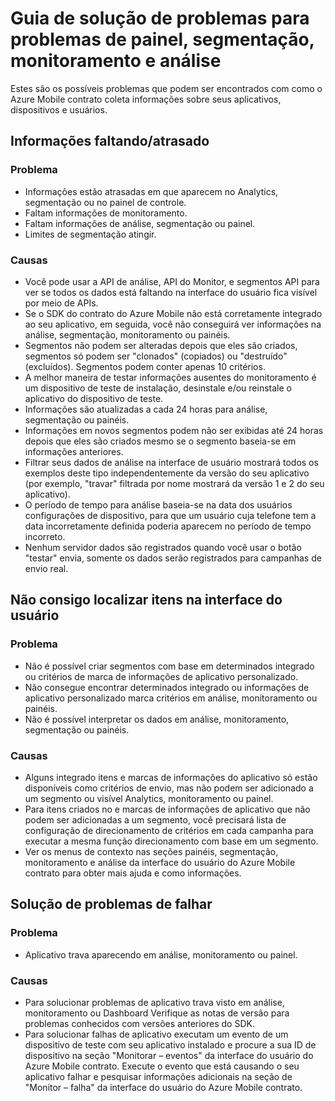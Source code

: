 <properties 
   pageTitle="Azure contrato móvel guia - análise de solução de problemas" 
   description="Solucionar problemas de painel, segmentação, monitoramento e análise no contrato de celular do Azure" 
   services="mobile-engagement" 
   documentationCenter="" 
   authors="piyushjo" 
   manager="dwrede" 
   editor=""/>

<tags
   ms.service="mobile-engagement"
   ms.devlang="na"
   ms.topic="article"
   ms.tgt_pltfrm="mobile-multiple"
   ms.workload="mobile" 
   ms.date="08/19/2016"
   ms.author="piyushjo"/>

# <a name="troubleshooting-guide-for-analytics-monitoring-segmentation-and-dashboard-issues"></a>Guia de solução de problemas para problemas de painel, segmentação, monitoramento e análise

Estes são os possíveis problemas que podem ser encontrados com como o Azure Mobile contrato coleta informações sobre seus aplicativos, dispositivos e usuários.

## <a name="missingdelayed-information"></a>Informações faltando/atrasado

### <a name="issue"></a>Problema
- Informações estão atrasadas em que aparecem no Analytics, segmentação ou no painel de controle.
- Faltam informações de monitoramento.
- Faltam informações de análise, segmentação ou painel.
- Limites de segmentação atingir.

### <a name="causes"></a>Causas

- Você pode usar a API de análise, API do Monitor, e segmentos API para ver se todos os dados está faltando na interface do usuário fica visível por meio de APIs.
- Se o SDK do contrato do Azure Mobile não está corretamente integrado ao seu aplicativo, em seguida, você não conseguirá ver informações na análise, segmentação, monitoramento ou painéis.
- Segmentos não podem ser alteradas depois que eles são criados, segmentos só podem ser "clonados" (copiados) ou "destruído" (excluídos). Segmentos podem conter apenas 10 critérios.
- A melhor maneira de testar informações ausentes do monitoramento é um dispositivo de teste de instalação, desinstale e/ou reinstale o aplicativo do dispositivo de teste.
- Informações são atualizadas a cada 24 horas para análise, segmentação ou painéis.
- Informações em novos segmentos podem não ser exibidas até 24 horas depois que eles são criados mesmo se o segmento baseia-se em informações anteriores.
- Filtrar seus dados de análise na interface de usuário mostrará todos os exemplos deste tipo independentemente da versão do seu aplicativo (por exemplo, "travar" filtrada por nome mostrará da versão 1 e 2 do seu aplicativo).
- O período de tempo para análise baseia-se na data dos usuários configurações de dispositivo, para que um usuário cuja telefone tem a data incorretamente definida poderia aparecem no período de tempo incorreto.
- Nenhum servidor dados são registrados quando você usar o botão "testar" envia, somente os dados serão registrados para campanhas de envio real.

## <a name="cant-locate-items-in-ui"></a>Não consigo localizar itens na interface do usuário

### <a name="issue"></a>Problema
- Não é possível criar segmentos com base em determinados integrado ou critérios de marca de informações de aplicativo personalizado.
- Não consegue encontrar determinados integrado ou informações de aplicativo personalizado marca critérios em análise, monitoramento ou painéis.
- Não é possível interpretar os dados em análise, monitoramento, segmentação ou painéis.

### <a name="causes"></a>Causas

- Alguns integrado itens e marcas de informações do aplicativo só estão disponíveis como critérios de envio, mas não podem ser adicionado a um segmento ou visível Analytics, monitoramento ou painel. 
- Para itens criados no e marcas de informações de aplicativo que não podem ser adicionadas a um segmento, você precisará lista de configuração de direcionamento de critérios em cada campanha para executar a mesma função direcionamento com base em um segmento.
- Ver os menus de contexto nas seções painéis, segmentação, monitoramento e análise da interface do usuário do Azure Mobile contrato para obter mais ajuda e como informações.

## <a name="crash-troubleshooting"></a>Solução de problemas de falhar

### <a name="issue"></a>Problema
- Aplicativo trava aparecendo em análise, monitoramento ou painel.

### <a name="causes"></a>Causas

- Para solucionar problemas de aplicativo trava visto em análise, monitoramento ou Dashboard Verifique as notas de versão para problemas conhecidos com versões anteriores do SDK.
- Para solucionar falhas de aplicativo executam um evento de um dispositivo de teste com seu aplicativo instalado e procure a sua ID de dispositivo na seção "Monitorar – eventos" da interface do usuário do Azure Mobile contrato. Execute o evento que está causando o seu aplicativo falhar e pesquisar informações adicionais na seção de "Monitor – falha" da interface do usuário do Azure Mobile contrato. 

 
